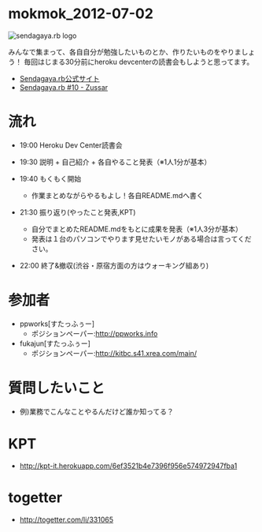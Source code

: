 mokmok_2012-07-02
=================

![sendagaya.rb logo](http://ppworks.info/images/sendagayarb100x100.png)

みんなで集まって、各自自分が勉強したいものとか、作りたいものをやりましょう！
毎回はじまる30分前にheroku devcenterの読書会もしようと思ってます。

* [Sendagaya.rb公式サイト](http://sendagayarb.github.com)
* [Sendagaya.rb #10 - Zussar](http://www.zusaar.com/event/328106)

# 流れ
* 19:00 Heroku Dev Center読書会
* 19:30 説明 + 自己紹介 + 各自やること発表（※1人1分が基本）
* 19:40 もくもく開始
  * 作業まとめながらやるもよし！各自README.mdへ書く

* 21:30 振り返り(やったこと発表,KPT)
  * 自分でまとめたREADME.mdをもとに成果を発表（※1人3分が基本）
  * 発表は１台のパソコンでやります見せたいモノがある場合は言ってください。

* 22:00 終了&撤収(渋谷・原宿方面の方はウォーキング組あり)

# 参加者
* ppworks[すたっふぅー]
  * ポジションペーパー:http://ppworks.info
* fukajun[すたっふぅー]
  * ポジションペーパー:http://kitbc.s41.xrea.com/main/

# 質問したいこと
- 例)業務でこんなことやるんだけど誰か知ってる？

# KPT
* http://kpt-it.herokuapp.com/6ef3521b4e7396f956e574972947fba1

# togetter
* http://togetter.com/li/331065
